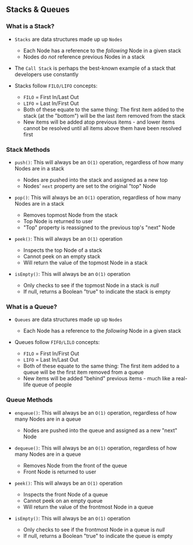 ## Stacks & Queues

### What is a Stack?

- `Stacks` are data structures made up up `Nodes`

  - Each Node has a reference to the _following_ Node in a given stack
  - Nodes do _not_ reference previous Nodes in a stack

- The `Call Stack` is perhaps the best-known example of a stack that developers use constantly

- Stacks follow `FILO/LIFO` concepts:
  - `FILO` = First In/Last Out
  - `LIFO` = Last In/First Out
  - Both of these equate to the same thing: The first item added to the stack (at the "bottom") will be the last item removed from the stack
  - New items will be added atop previous items - and lower items cannot be resolved until all items above them have been resolved first

### Stack Methods

- `push()`: This will always be an `O(1)` operation, regardless of how many Nodes are in a stack

  - Nodes are pushed into the stack and assigned as a new top
  - Nodes' `next` property are set to the original "top" Node

- `pop()`: This will always be an `O(1)` operation, regardless of how many Nodes are in a stack

  - Removes topmost Node from the stack
  - Top Node is returned to user
  - "Top" property is reassigned to the previous top's "next" Node

- `peek()`: This will always be an `O(1)` operation

  - Inspects the top Node of a stack
  - Cannot peek on an empty stack
  - Will return the value of the topmost Node in a stack

- `isEmpty()`: This will always be an `O(1)` operation
  - Only checks to see if the topmost Node in a stack is _null_
  - If null, returns a Boolean "true" to indicate the stack is empty

### What is a Queue?

- `Queues` are data structures made up up `Nodes`

  - Each Node has a reference to the _following_ Node in a given stack

- Queues follow `FIFO/LILO` concepts:
  - `FILO` = First In/First Out
  - `LIFO` = Last In/Last Out
  - Both of these equate to the same thing: The first item added to a queue will be the first item removed from a queue
  - New items will be added "behind" previous items - much like a real-life queue of people

### Queue Methods

- `enqueue()`: This will always be an `O(1)` operation, regardless of how many Nodes are in a queue

  - Nodes are pushed into the queue and assigned as a new "next" Node

- `dequeue()`: This will always be an `O(1)` operation, regardless of how many Nodes are in a queue

  - Removes Node from the front of the queue
  - Front Node is returned to user

- `peek()`: This will always be an `O(1)` operation

  - Inspects the front Node of a queue
  - Cannot peek on an empty queue
  - Will return the value of the frontmost Node in a queue

- `isEmpty()`: This will always be an `O(1)` operation
  - Only checks to see if the frontmost Node in a queue is _null_
  - If null, returns a Boolean "true" to indicate the queue is empty

